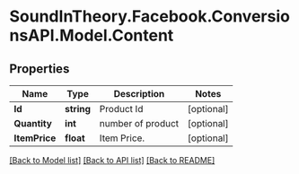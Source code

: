 
# SoundInTheory.Facebook.ConversionsAPI.Model.Content

## Properties

Name | Type | Description | Notes
------------ | ------------- | ------------- | -------------
**Id** | **string** | Product Id | [optional] 
**Quantity** | **int** | number of product | [optional] 
**ItemPrice** | **float** | Item Price. | [optional] 

[[Back to Model list]](../README.md#documentation-for-models)
[[Back to API list]](../README.md#documentation-for-api-endpoints)
[[Back to README]](../README.md)

